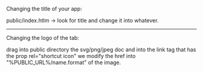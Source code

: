 Changing the title of your app:

public/index.htlm -> look for title and change it into whatever.

------------

Changing the logo of the tab:

drag into public directory the svg/png/jpeg doc and into the link tag that has the prop
rel="shortcut icon" we modify the href into "%PUBLIC_URL%/name.format" of the image.